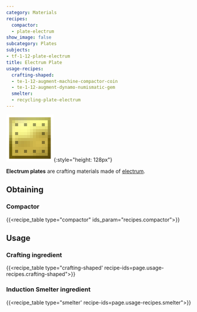 ```yaml
---
category: Materials
recipes:
  compactor:
  - plate-electrum
show_image: false
subcategory: Plates
subjects:
- tf-1-12-plate-electrum
title: Electrum Plate
usage-recipes:
  crafting-shaped:
  - te-1-12-augment-machine-compactor-coin
  - te-1-12-augment-dynamo-numismatic-gem
  smelter:
  - recycling-plate-electrum
---
```


![Electrum plate](/assets/images/docs/1.12/thermal-foundation/plate-electrum.png){:style="height: 128px"}


**Electrum plates** are crafting materials made of
[electrum](../electrum-ingot/).


Obtaining
---------

### Compactor
{{<recipe_table type="compactor" ids_param="recipes.compactor">}}


Usage
-----

### Crafting ingredient
{{<recipe_table type="crafting-shaped' recipe-ids=page.usage-recipes.crafting-shaped">}}

### Induction Smelter ingredient
{{<recipe_table type="smelter' recipe-ids=page.usage-recipes.smelter">}}
